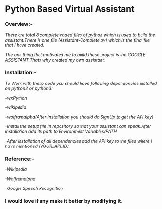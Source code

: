 # Python Based Virtual Assistant


### Overview:-
*There are total 8 complete coded files of python which is used to build the assistant.There is one file (Assistant-Complete.py) which is the final file that I have created.*

*The one thing that motivated me to build these project is the GOOGLE ASSISTANT.Thats why created my own assistant.*


### Installation:-
*To Work with these code you should have following dependencies installed on python2 or python3:*

*-wxPython*

*-wikipedia*

*-wolframalpha(After installation you should do SignUp to get the API key)*

*-Install the setup file in repository so that your assistant can speak.After installation add its path to Environment Variables/PATH*

*-After installation of all dependencies add the API key to the files where i have mentioned (YOUR_API_ID)*


### Reference:-
*-Wikipedia*

*-Wolframalpha*

*-Google Speech Recognition*


### I would love if any make it better by modifying it.


